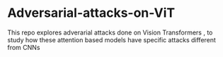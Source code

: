 # Adversarial-attacks-on-ViT
This repo explores adverarial attacks done on Vision Transformers , to study how these attention based models have specific attacks different from CNNs
